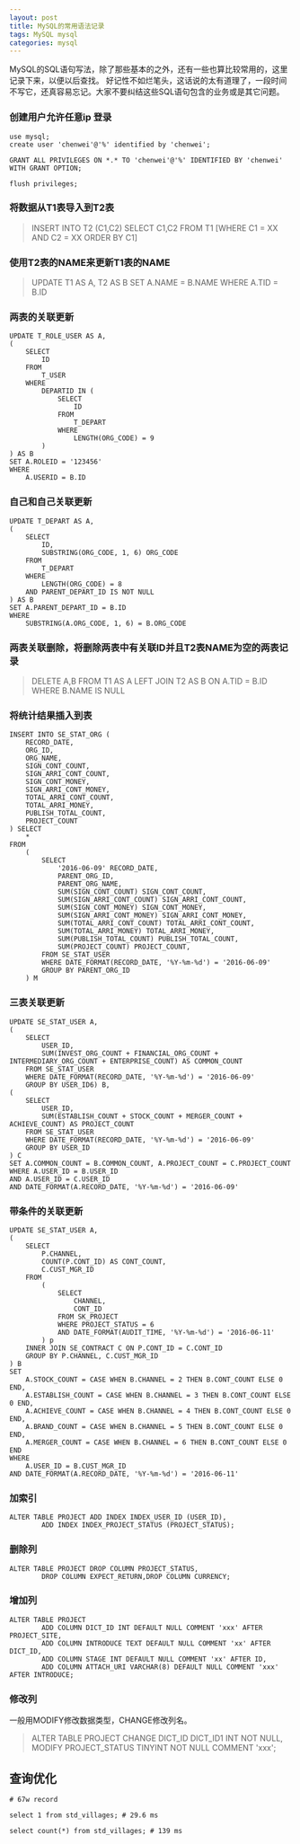 ```yaml
---
layout: post
title: MySQL的常用语法记录
tags: MySQL mysql
categories: mysql
---
```



MySQL的SQL语句写法，除了那些基本的之外，还有一些也算比较常用的，这里记录下来，以便以后查找。
好记性不如烂笔头，这话说的太有道理了，一段时间不写它，还真容易忘记。大家不要纠结这些SQL语句包含的业务或是其它问题。


### 创建用户允许任意ip 登录

```
use mysql;
create user 'chenwei'@'%' identified by 'chenwei';

GRANT ALL PRIVILEGES ON *.* TO 'chenwei'@'%' IDENTIFIED BY 'chenwei' WITH GRANT OPTION;

flush privileges;
```

### 将数据从T1表导入到T2表
>INSERT INTO T2 (C1,C2) SELECT C1,C2 FROM T1 [WHERE C1 = XX AND C2 = XX ORDER BY C1]

### 使用T2表的NAME来更新T1表的NAME
> UPDATE T1 AS A, T2 AS B SET A.NAME = B.NAME WHERE A.TID = B.ID

### 两表的关联更新

```shell
UPDATE T_ROLE_USER AS A,
(
    SELECT
        ID
    FROM
        T_USER
    WHERE
        DEPARTID IN (
            SELECT
                ID
            FROM
                T_DEPART
            WHERE
                LENGTH(ORG_CODE) = 9
        )
) AS B
SET A.ROLEID = '123456'
WHERE
    A.USERID = B.ID
```

### 自己和自己关联更新

```shell
UPDATE T_DEPART AS A,
(
    SELECT
        ID,
        SUBSTRING(ORG_CODE, 1, 6) ORG_CODE
    FROM
        T_DEPART
    WHERE
        LENGTH(ORG_CODE) = 8
    AND PARENT_DEPART_ID IS NOT NULL
) AS B
SET A.PARENT_DEPART_ID = B.ID
WHERE
    SUBSTRING(A.ORG_CODE, 1, 6) = B.ORG_CODE
```

### 两表关联删除，将删除两表中有关联ID并且T2表NAME为空的两表记录

>DELETE A,B FROM T1 AS A LEFT JOIN T2 AS B ON A.TID = B.ID WHERE B.NAME IS NULL

### 将统计结果插入到表
```shell
INSERT INTO SE_STAT_ORG (
    RECORD_DATE,
    ORG_ID,
    ORG_NAME,
    SIGN_CONT_COUNT,
    SIGN_ARRI_CONT_COUNT,
    SIGN_CONT_MONEY,
    SIGN_ARRI_CONT_MONEY,
    TOTAL_ARRI_CONT_COUNT,
    TOTAL_ARRI_MONEY,
    PUBLISH_TOTAL_COUNT,
    PROJECT_COUNT
) SELECT
    *
FROM
    (
        SELECT
            '2016-06-09' RECORD_DATE,
            PARENT_ORG_ID,
            PARENT_ORG_NAME,
            SUM(SIGN_CONT_COUNT) SIGN_CONT_COUNT,
            SUM(SIGN_ARRI_CONT_COUNT) SIGN_ARRI_CONT_COUNT,
            SUM(SIGN_CONT_MONEY) SIGN_CONT_MONEY,
            SUM(SIGN_ARRI_CONT_MONEY) SIGN_ARRI_CONT_MONEY,
            SUM(TOTAL_ARRI_CONT_COUNT) TOTAL_ARRI_CONT_COUNT,
            SUM(TOTAL_ARRI_MONEY) TOTAL_ARRI_MONEY,
            SUM(PUBLISH_TOTAL_COUNT) PUBLISH_TOTAL_COUNT,
            SUM(PROJECT_COUNT) PROJECT_COUNT,
        FROM SE_STAT_USER
        WHERE DATE_FORMAT(RECORD_DATE, '%Y-%m-%d') = '2016-06-09'
        GROUP BY PARENT_ORG_ID
    ) M
```

### 三表关联更新

```shell
UPDATE SE_STAT_USER A,
(
    SELECT
        USER_ID,
        SUM(INVEST_ORG_COUNT + FINANCIAL_ORG_COUNT + INTERMEDIARY_ORG_COUNT + ENTERPRISE_COUNT) AS COMMON_COUNT
    FROM SE_STAT_USER
    WHERE DATE_FORMAT(RECORD_DATE, '%Y-%m-%d') = '2016-06-09'
    GROUP BY USER_ID6) B,
(
    SELECT
        USER_ID,
        SUM(ESTABLISH_COUNT + STOCK_COUNT + MERGER_COUNT + ACHIEVE_COUNT) AS PROJECT_COUNT
    FROM SE_STAT_USER
    WHERE DATE_FORMAT(RECORD_DATE, '%Y-%m-%d') = '2016-06-09'
    GROUP BY USER_ID
) C
SET A.COMMON_COUNT = B.COMMON_COUNT, A.PROJECT_COUNT = C.PROJECT_COUNT
WHERE A.USER_ID = B.USER_ID
AND A.USER_ID = C.USER_ID
AND DATE_FORMAT(A.RECORD_DATE, '%Y-%m-%d') = '2016-06-09'
```

### 带条件的关联更新

```shell
UPDATE SE_STAT_USER A,
(
    SELECT
        P.CHANNEL,
        COUNT(P.CONT_ID) AS CONT_COUNT,
        C.CUST_MGR_ID
    FROM
        (
            SELECT
                CHANNEL,
                CONT_ID
            FROM SK_PROJECT
            WHERE PROJECT_STATUS = 6
            AND DATE_FORMAT(AUDIT_TIME, '%Y-%m-%d') = '2016-06-11'
        ) p
    INNER JOIN SE_CONTRACT C ON P.CONT_ID = C.CONT_ID
    GROUP BY P.CHANNEL, C.CUST_MGR_ID
) B
SET
    A.STOCK_COUNT = CASE WHEN B.CHANNEL = 2 THEN B.CONT_COUNT ELSE 0 END,
    A.ESTABLISH_COUNT = CASE WHEN B.CHANNEL = 3 THEN B.CONT_COUNT ELSE 0 END,
    A.ACHIEVE_COUNT = CASE WHEN B.CHANNEL = 4 THEN B.CONT_COUNT ELSE 0 END,
    A.BRAND_COUNT = CASE WHEN B.CHANNEL = 5 THEN B.CONT_COUNT ELSE 0 END,
    A.MERGER_COUNT = CASE WHEN B.CHANNEL = 6 THEN B.CONT_COUNT ELSE 0 END
WHERE
    A.USER_ID = B.CUST_MGR_ID
AND DATE_FORMAT(A.RECORD_DATE, '%Y-%m-%d') = '2016-06-11'
```
### 加索引

```shell
ALTER TABLE PROJECT ADD INDEX INDEX_USER_ID (USER_ID),
        ADD INDEX INDEX_PROJECT_STATUS (PROJECT_STATUS);
```
### 删除列

```shell
ALTER TABLE PROJECT DROP COLUMN PROJECT_STATUS,
        DROP COLUMN EXPECT_RETURN,DROP COLUMN CURRENCY;
```

### 增加列

```shell
ALTER TABLE PROJECT
        ADD COLUMN DICT_ID INT DEFAULT NULL COMMENT 'xxx' AFTER PROJECT_SITE,
        ADD COLUMN INTRODUCE TEXT DEFAULT NULL COMMENT 'xx' AFTER DICT_ID,
        ADD COLUMN STAGE INT DEFAULT NULL COMMENT 'xx' AFTER ID,
        ADD COLUMN ATTACH_URI VARCHAR(8) DEFAULT NULL COMMENT 'xxx' AFTER INTRODUCE;
```

### 修改列
一般用MODIFY修改数据类型，CHANGE修改列名。

>ALTER TABLE PROJECT CHANGE DICT_ID DICT_ID1 INT NOT NULL,
        MODIFY PROJECT_STATUS TINYINT NOT NULL COMMENT 'xxx';




## 查询优化

```
# 67w record

select 1 from std_villages; # 29.6 ms

select count(*) from std_villages; # 139 ms

```
